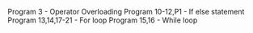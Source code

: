 Program 3 - Operator Overloading
Program 10-12,P1 - If else statement
Program 13,14,17-21 - For loop
Program 15,16 - While loop
